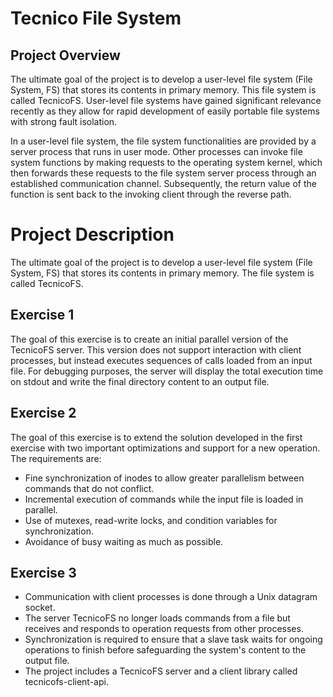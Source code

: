 # Tecnico File System

## Project Overview

The ultimate goal of the project is to develop a user-level file system (File System, FS) that stores its contents in primary memory. This file system is called TecnicoFS. User-level file systems have gained significant relevance recently as they allow for rapid development of easily portable file systems with strong fault isolation.

In a user-level file system, the file system functionalities are provided by a server process that runs in user mode. Other processes can invoke file system functions by making requests to the operating system kernel, which then forwards these requests to the file system server process through an established communication channel. Subsequently, the return value of the function is sent back to the invoking client through the reverse path.


# Project Description

The ultimate goal of the project is to develop a user-level file system (File System, FS) that stores its contents in primary memory. The file system is called TecnicoFS.

## Exercise 1

The goal of this exercise is to create an initial parallel version of the TecnicoFS server. This version does not support interaction with client processes, but instead executes sequences of calls loaded from an input file. For debugging purposes, the server will display the total execution time on stdout and write the final directory content to an output file.

## Exercise 2

The goal of this exercise is to extend the solution developed in the first exercise with two important optimizations and support for a new operation. The requirements are:

- Fine synchronization of inodes to allow greater parallelism between commands that do not conflict.
- Incremental execution of commands while the input file is loaded in parallel.
- Use of mutexes, read-write locks, and condition variables for synchronization.
- Avoidance of busy waiting as much as possible.

## Exercise 3
- Communication with client processes is done through a Unix datagram socket.
- The server TecnicoFS no longer loads commands from a file but receives and responds to operation requests from other processes.
- Synchronization is required to ensure that a slave task waits for ongoing operations to finish before safeguarding the system's content to the output file.
- The project includes a TecnicoFS server and a client library called tecnicofs-client-api.
